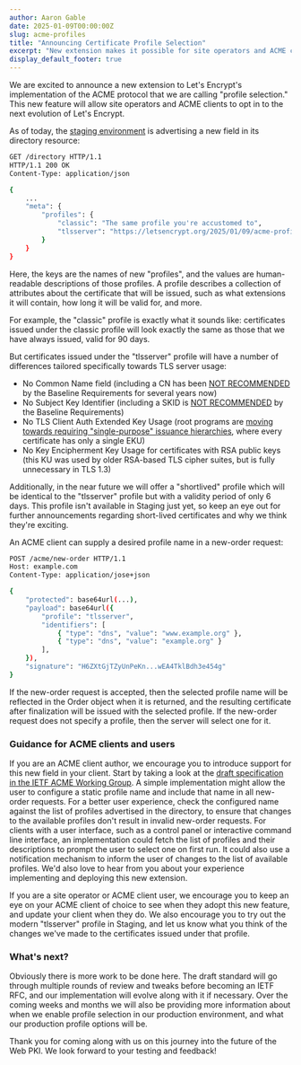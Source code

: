 ```yaml
---
author: Aaron Gable
date: 2025-01-09T00:00:00Z
slug: acme-profiles
title: "Announcing Certificate Profile Selection"
excerpt: "New extension makes it possible for site operators and ACME clients to select new profile options for Let's Encrypt certificates."
display_default_footer: true
---
```


We are excited to announce a new extension to Let's Encrypt's implementation of the ACME protocol that we are calling "profile selection." This new feature will allow site operators and ACME clients to opt in to the next evolution of Let's Encrypt.

As of today, the [staging environment](https://letsencrypt.org/docs/staging-environment/) is advertising a new field in its directory resource:

```bash
GET /directory HTTP/1.1
HTTP/1.1 200 OK
Content-Type: application/json

{
    ...
    "meta": {
        "profiles": {
            "classic": "The same profile you're accustomed to",
            "tlsserver": "https://letsencrypt.org/2025/01/09/acme-profiles/"
        }
    }
}
```

Here, the keys are the names of new "profiles", and the values are human-readable descriptions of those profiles. A profile describes a collection of attributes about the certificate that will be issued, such as what extensions it will contain, how long it will be valid for, and more.

For example, the "classic" profile is exactly what it sounds like: certificates issued under the classic profile will look exactly the same as those that we have always issued, valid for 90 days.

But certificates issued under the "tlsserver" profile will have a number of differences tailored specifically towards TLS server usage:

- No Common Name field (including a CN has been [NOT RECOMMENDED](https://github.com/cabforum/servercert/blob/main/docs/BR.md#71272-domain-validated) by the Baseline Requirements for several years now)
- No Subject Key Identifier (including a SKID is [NOT RECOMMENDED](https://github.com/cabforum/servercert/blob/main/docs/BR.md#71276-subscriber-certificate-extensions) by the Baseline Requirements)
- No TLS Client Auth Extended Key Usage (root programs are [moving towards requiring "single-purpose" issuance hierarchies](https://www.chromium.org/Home/chromium-security/root-ca-policy/moving-forward-together/#focusing-on-simplicity), where every certificate has only a single EKU)
- No Key Encipherment Key Usage for certificates with RSA public keys (this KU was used by older RSA-based TLS cipher suites, but is fully unnecessary in TLS 1.3)

Additionally, in the near future we will offer a "shortlived" profile which will be identical to the "tlsserver" profile but with a validity period of only 6 days. This profile isn't available in Staging just yet, so keep an eye out for further announcements regarding short-lived certificates and why we think they're exciting.

An ACME client can supply a desired profile name in a new-order request:

```bash
POST /acme/new-order HTTP/1.1
Host: example.com
Content-Type: application/jose+json

{
    "protected": base64url(...),
    "payload": base64url({
        "profile": "tlsserver",
        "identifiers": [
            { "type": "dns", "value": "www.example.org" },
            { "type": "dns", "value": "example.org" }
        ],
    }),
    "signature": "H6ZXtGjTZyUnPeKn...wEA4TklBdh3e454g"
}
```

If the new-order request is accepted, then the selected profile name will be reflected in the Order object when it is returned, and the resulting certificate after finalization will be issued with the selected profile. If the new-order request does not specify a profile, then the server will select one for it.

### Guidance for ACME clients and users

If you are an ACME client author, we encourage you to introduce support for this new field in your client. Start by taking a look at the [draft specification in the IETF ACME Working Group](https://datatracker.ietf.org/doc/draft-aaron-acme-profiles/). A simple implementation might allow the user to configure a static profile name and include that name in all new-order requests. For a better user experience, check the configured name against the list of profiles advertised in the directory, to ensure that changes to the available profiles don't result in invalid new-order requests. For clients with a user interface, such as a control panel or interactive command line interface, an implementation could fetch the list of profiles and their descriptions to prompt the user to select one on first run. It could also use a notification mechanism to inform the user of changes to the list of available profiles. We'd also love to hear from you about your experience implementing and deploying this new extension.

If you are a site operator or ACME client user, we encourage you to keep an eye on your ACME client of choice to see when they adopt this new feature, and update your client when they do. We also encourage you to try out the modern "tlsserver" profile in Staging, and let us know what you think of the changes we've made to the certificates issued under that profile.

### What's next?

Obviously there is more work to be done here. The draft standard will go through multiple rounds of review and tweaks before becoming an IETF RFC, and our implementation will evolve along with it if necessary. Over the coming weeks and months we will also be providing more information about when we enable profile selection in our production environment, and what our production profile options will be.

Thank you for coming along with us on this journey into the future of the Web PKI. We look forward to your testing and feedback!
